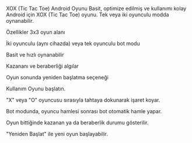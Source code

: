 XOX (Tic Tac Toe) Android Oyunu
Basit, optimize edilmiş ve kullanımı kolay Android için XOX (Tic Tac Toe) oyunu.
Tek veya iki oyunculu modda oynanabilir.

Özellikler
3x3 oyun alanı

İki oyunculu (aynı cihazda) veya tek oyunculu bot modu

Basit ve hızlı oynanabilir

Kazananı ve beraberliği algılar

Oyun sonunda yeniden başlatma seçeneği

Kullanım
Oyunu başlatın.

"X" veya "O" oyuncusu sırasıyla tahtaya dokunarak işaret koyar.

Bot modunda, oyuncu hamlesi sonrası bot otomatik hamle yapar.

Oyun bittiğinde kazanan ya da beraberlik durumu gösterilir.

"Yeniden Başlat" ile yeni oyun başlayabilir.
